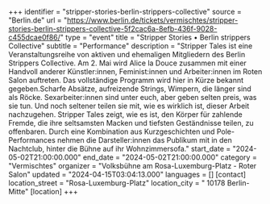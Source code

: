 +++
identifier = "stripper-stories-berlin-strippers-collective"
source = "Berlin.de"
url = "https://www.berlin.de/tickets/vermischtes/stripper-stories-berlin-strippers-collective-5f2cac6a-8efb-436f-9028-c455dcae0f86/"
type = "event"
title = "Stripper Stories • Berlin strippers Collective"
subtitle = "Performance"
description = "Stripper Tales ist eine Veranstaltungsreihe von aktiven und ehemaligen Mitgliedern des Berlin Strippers Collective. Am 2. Mai wird Alice la Douce zusammen mit einer Handvoll anderer Künstler:innen, Feminist:innen und Arbeiter:innen im Roten Salon auftreten. Das vollständige Programm wird hier in Kürze bekannt gegeben.Scharfe Absätze, aufreizende Strings, Wimpern, die länger sind als Röcke. Sexarbeiter:innen sind unter euch, aber geben selten preis, was sie tun. Und noch seltener teilen sie mit, wie es wirklich ist, dieser Arbeit nachzugehen. Stripper Tales zeigt, wie es ist, den Körper für zahlende Fremde, die ihre seltsamsten Macken und tiefsten Geständnisse teilen, zu offenbaren. Durch eine Kombination aus Kurzgeschichten und Pole-Performances nehmen die Darsteller:innen das Publikum mit in den Nachtclub, hinter die Bühne auf ihr Wohnzimmersofa."
start_date = "2024-05-02T21:00:00.000"
end_date = "2024-05-02T21:00:00.000"
category = "Vermischtes"
organizer = "Volksbühne am Rosa-Luxemburg-Platz - Roter Salon"
updated = "2024-04-15T03:04:13.000"
languages = []
[contact]
location_street = "Rosa-Luxemburg-Platz"
location_city = " 10178 Berlin-Mitte"
[location]
+++